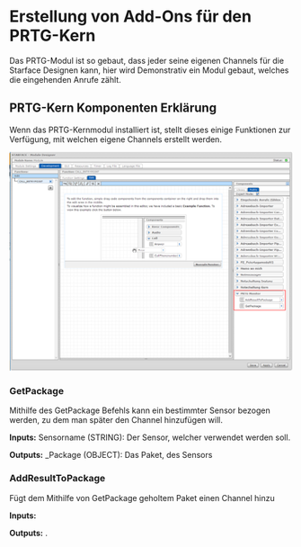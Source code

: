 <!-- TITLE: Eigene Sensoren Erstellen -->

# Erstellung von Add-Ons für den PRTG-Kern
Das PRTG-Modul ist so gebaut, dass jeder seine eigenen Channels für die Starface Designen kann, hier wird Demonstrativ ein Modul gebaut, welches die eingehenden Anrufe zählt.
## PRTG-Kern Komponenten Erklärung
Wenn das PRTG-Kernmodul installiert ist, stellt dieses einige Funktionen zur Verfügung, mit welchen eigene Channels erstellt werden.

![Tutorial 1](/uploads/prtg/tutorial-1.png "Tutorial 1")

### GetPackage
Mithilfe des GetPackage Befehls kann ein bestimmter Sensor bezogen werden, zu dem man später den Channel hinzufügen will.

**Inputs:**
Sensorname (STRING): Der Sensor, welcher verwendet werden soll.

**Outputs:**
_Package (OBJECT): Das Paket, des Sensors

### AddResultToPackage
Fügt dem Mithilfe von GetPackage geholtem Paket einen Channel hinzu

**Inputs:**

**Outputs:**
.
